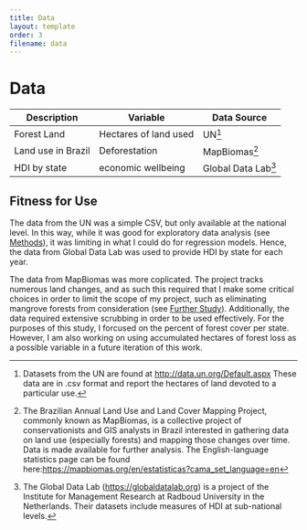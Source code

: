 ```yaml
---
title: Data
layout: template
order: 3
filename: data
--- 
```


# Data

| Description | Variable  | Data Source  |
| ----------- | ------------ | ------------------- |
| Forest Land   | Hectares of land used  | UN[^1]  |
| Land use in Brazil | Deforestation | MapBiomas[^2] |
| HDI by state       | economic wellbeing   | Global Data Lab[^3] |

## Fitness for Use

The data from the UN was a simple CSV, but only available at the national level. In this way, while it was good for exploratory data analysis (see [Methods](methods)), it was limiting in what I could do for regression models. Hence, the data from Global Data Lab was used to provide HDI by state for each year.

The data from MapBiomas was more coplicated. The project tracks numerous land changes, and as such this required that I make some critical choices in order to limit the scope of my project, such as eliminating mangrove forests from consideration (see [Further Study](next)). Additionally, the data required extensive scrubbing in order to be used effectively. For the purposes of this study, I forcused on the percent of forest cover per state. However, I am also working on using accumulated hectares of forest loss as a possible variable in a future iteration of this work.

[^1]: Datasets from the UN are found at http://data.un.org/Default.aspx These data are in .csv format and report the hectares of land devoted to a particular use.

[^2]: The Brazilian Annual Land Use and Land Cover Mapping Project, commonly known as MapBiomas, is a collective project of conservationists and GIS analysts in Brazil interested in gathering data on land use (especially forests) and mapping those changes over time. Data is made available for further analysis. The English-language statistics page can be found here:https://mapbiomas.org/en/estatisticas?cama_set_language=en

[^3]: The Global Data Lab (https://globaldatalab.org) is a project of the Institute for Management Research at Radboud University in the Netherlands. Their datasets include measures of HDI at sub-national levels.
